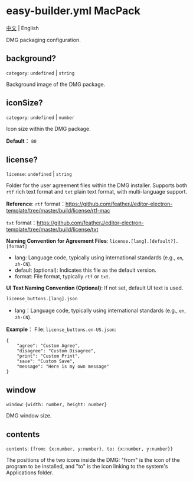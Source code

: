 # easy-builder.yml MacPack
[中文](../../zh/mac/pack.md) | English

DMG packaging configuration.

## background?
`category`: `undefined` | `string`

Background image of the DMG package.

## iconSize?
`category`: `undefined` | `number`

Icon size within the DMG package.

**Default**：
`80`

## license?
`license`: `undefined` | `string`

Folder for the user agreement files within the DMG installer. Supports both `rtf` rich text format and `txt` plain text format, with multi-language support.

**Reference**:
`rtf` format：https://github.com/featherJ/editor-electron-template/tree/master/build/license/rtf-mac

`txt` format：https://github.com/featherJ/editor-electron-template/tree/master/build/license/txt

**Naming Convention for Agreement Files**:
`license.[lang].[default?].[format]`
* lang: Language code, typically using international standards (e.g., `en`, `zh-CN`).
* default (optional): Indicates this file as the default version.
* format: File format, typically `rtf` or `txt`.

**UI Text Naming Convention (Optional)**:
If not set, default UI text is used.

`license_buttons.[lang].json`
* lang：Language code, typically using international standards (e.g., `en`, `zh-CN`).

**Example**：
File: `license_buttons.en-US.json`:
```
{
    "agree": "Custom Agree",
    "disagree": "Custom Disagree",
    "print": "Custom Print",
    "save": "Custom Save",
    "message": "Here is my own message"
}
```

## window
`window`: `{width: number, height: number}`

DMG window size.

## contents
`contents`: `{from: {x:number, y:number}, to: {x:number, y:number}}`

The positions of the two icons inside the DMG: "from" is the icon of the program to be installed, and "to" is the icon linking to the system's Applications folder.
